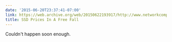 ```yaml
---
date: '2015-06-20T23:37:41-07:00'
link: https://web.archive.org/web/20150622193917/http://www.networkcomputing.com/storage/ssd-prices-in-a-free-fall/a/d-id/1320958
title: SSD Prices In A Free Fall
---
```


Couldn't happen soon enough.
